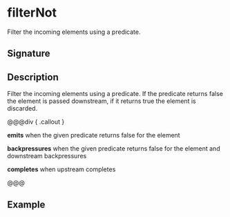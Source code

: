 # filterNot

Filter the incoming elements using a predicate.

## Signature

## Description

Filter the incoming elements using a predicate. If the predicate returns false the element is passed downstream, if
it returns true the element is discarded.


@@@div { .callout }

**emits** when the given predicate returns false for the element

**backpressures** when the given predicate returns false for the element and downstream backpressures

**completes** when upstream completes

@@@

## Example

